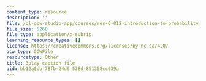 ```yaml
---
content_type: resource
description: ''
file: /ol-ocw-studio-app/courses/res-6-012-introduction-to-probability-spring-2018/bb12a0cb78fb24d6538d851358cc639a_CN_TJBPv2Qs.srt
file_size: 5268
file_type: application/x-subrip
learning_resource_types: []
license: https://creativecommons.org/licenses/by-nc-sa/4.0/
ocw_type: OCWFile
resourcetype: Other
title: 3play caption file
uid: bb12a0cb-78fb-24d6-538d-851358cc639a
---
```

